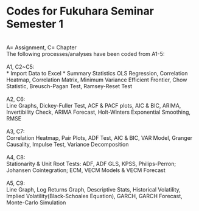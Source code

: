 # Codes for Fukuhara Seminar <br> Semester 1
<br> 
A= Assignment, C= Chapter
<br>
The following processes/analyses have been coded from A1-5:
<br>
<br>
A1, C2~C5:<br>
* Import Data to Excel
* Summary Statistics
OLS Regression, Correlation Heatmap, Correlation Matrix, Minimum Variance Efficient Frontier, Chow Statistic, Breusch-Pagan Test, Ramsey-Reset Test
<br>
<br>
A2, C6:<br>
Line Graphs, Dickey-Fuller Test, ACF & PACF plots, AIC & BIC, ARIMA, Invertibility Check, ARIMA Forecast, Holt-Winters Exponential Smoothing, RMSE
<br>
<br>
A3, C7:<br>
Correlation Heatmap, Pair Plots, ADF Test, AIC & BIC, VAR Model, Granger Causality, Impulse Test, Variance Decomposition
<br>
<br>
A4, C8:<br>Stationarity & Unit Root Tests: ADF, ADF GLS, KPSS, Philips-Perron; Johansen Cointegration; ECM, VECM Models & VECM Forecast
<br>
<br>
A5, C9:<br>
Line Graph, Log Returns Graph, Descriptive Stats, Historical Volatility, Implied Volatility(Black-Schoales Equation), GARCH, GARCH Forecast, Monte-Carlo Simulation
